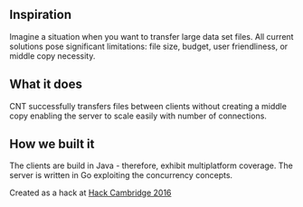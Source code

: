## Inspiration

Imagine a situation when you want to transfer large data set files. All current solutions pose significant limitations: file size, budget, user friendliness, or middle copy necessity.

## What it does

CNT successfully transfers files between clients without creating a middle copy enabling the server to scale easily with number of connections.

## How we built it

The clients are build in Java - therefore, exhibit multiplatform coverage. The server is written in Go exploiting the concurrency concepts.

Created as a hack at [Hack Cambridge 2016](https://www.hackcambridge.com)
